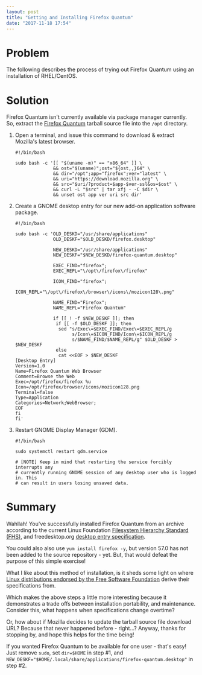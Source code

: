 ```yaml
---
layout: post
title: "Getting and Installing Firefox Quantum"
date: "2017-11-18 17:54"
---
```


# Problem

The following describes the process of trying out Firefox Quantum using an installation of RHEL/CentOS.

# Solution

Firefox Quantum isn't currently available via package manager currently. So, extract the [Firefox Quantum][1] tarball source file into the `/opt` directory.

1. Open a terminal, and issue this command to download & extract Mozilla's latest browser.

       #!/bin/bash

       sudo bash -c '[[ "$(uname -m)" == "x86_64" ]] \
                     && ost="$(uname)";ost="${ost,,}64" \
                     && dir="/opt";app="firefox";ver="latest" \
                     && uri="https://download.mozilla.org" \
                     && src="$uri/?product=$app-$ver-ssl&os=$ost" \
                     && curl -L "$src" | tar xfj - -C $dir \
                     && unset ost app ver uri src dir'

2. Create a GNOME desktop entry for our new add-on application software package.

       #!/bin/bash

       sudo bash -c 'OLD_DESKD="/usr/share/applications"
                     OLD_DESKF="$OLD_DESKD/firefox.desktop"

                     NEW_DESKD="/usr/share/applications"
                     NEW_DESKF="$NEW_DESKD/firefox-quantum.desktop"

                     EXEC_FIND="firefox";
                     EXEC_REPL="\/opt\/firefox\/firefox"

                     ICON_FIND="firefox";
                     ICON_REPL="\/opt\/firefox\/browser\/icons\/mozicon128\.png"

                     NAME_FIND="Firefox";
                     NAME_REPL="Firefox Quantum"

                     if [[ ! -f $NEW_DESKF ]]; then
                      if [[ -f $OLD_DESKF ]]; then
                       sed "s/Exec\=$EXEC_FIND/Exec\=$EXEC_REPL/g
                            s/Icon\=$ICON_FIND/Icon\=$ICON_REPL/g
                            s/$NAME_FIND/$NAME_REPL/g" $OLD_DESKF > $NEW_DESKF
                      else
                       cat <<EOF > $NEW_DESKF
       [Desktop Entry]
       Version=1.0
       Name=Firefox Quantum Web Browser
       Comment=Browse the Web
       Exec=/opt/firefox/firefox %u
       Icon=/opt/firefox/browser/icons/mozicon128.png
       Terminal=false
       Type=Application
       Categories=Network;WebBrowser;
       EOF
       fi
       fi'

3. Restart GNOME Display Manager (GDM).

       #!/bin/bash

       sudo systemctl restart gdm.service

       # [NOTE] Keep in mind that restarting the service forcibly interrupts any
       # currently running GNOME session of any desktop user who is logged in. This
       # can result in users losing unsaved data.

# Summary

Wahllah! You've successfully installed Firefox Quantum from an archive according to the current Linux Foundation [Filesystem Hierarchy Standard (FHS)][2], and freedesktop.org [desktop entry specification][3].

You could also also use `yum install firefox -y`, but version 57.0 has not been added to the source repository - yet. But, that would defeat the purpose of this simple exercise!

What I like about this method of installation, is it sheds some light on where [Linux distributions endorsed by the Free Software Foundation][4] derive their specifications from.

Which makes the above steps a little more interesting because it demonstrates a trade offs between installation portability, and maintenance. Consider this, what happens when specifications change overtime?

Or, how about if Mozilla decides to update the tarball source file download URL? Because that never happened before - right...? Anyway, thanks for stopping by, and hope this helps for the time being!

If you wanted Firefox Quantum to be available for one user - that's easy! Just remove `sudo`, set `dir=$HOME` in step #1, and `NEW_DESKF="$HOME/.local/share/applications/firefox-quantum.desktop"` in step #2.

[1]: https://www.mozilla.org/en-US/firefox/new/
[2]: http://refspecs.linuxfoundation.org/FHS_3.0/fhs/ch03s13.html
[3]: https://www.freedesktop.org/wiki/Specifications/desktop-entry-spec/
[4]: https://en.wikipedia.org/wiki/Comparison_of_Linux_distributions
